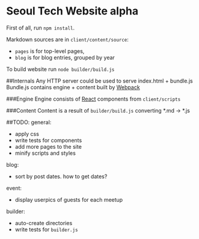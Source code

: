 Seoul Tech Website alpha
========================

First of all, run `npm install`.

Markdown sources are in `client/content/source`:
+ `pages` is for top-level pages,
+ `blog` is for blog entries, grouped by year

To build website run `node builder/build.js`

##Internals
Any HTTP server could be used to serve index.html + bundle.js 
Bundle.js contains engine + content built by [Webpack](https://github.com/webpack/webpack)

###Engine
Engine consists of [React](http://facebook.github.io/react/docs/) components from `client/scripts` 

###Content
Content is a result of `builder/build.js` converting *.md -> *.js

##TODO:
general:
+ apply css
+ write tests for components
+ add more pages to the site
+ minify scripts and styles

blog:
+ sort by post dates. how to get dates?

event:
+ display userpics of guests for each meetup

builder:
+ auto-create directories
+ write tests for `builder.js`